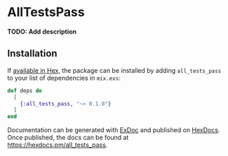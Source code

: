 # AllTestsPass

**TODO: Add description**

## Installation

If [available in Hex](https://hex.pm/docs/publish), the package can be installed
by adding `all_tests_pass` to your list of dependencies in `mix.exs`:

```elixir
def deps do
  [
    {:all_tests_pass, "~> 0.1.0"}
  ]
end
```

Documentation can be generated with [ExDoc](https://github.com/elixir-lang/ex_doc)
and published on [HexDocs](https://hexdocs.pm). Once published, the docs can
be found at <https://hexdocs.pm/all_tests_pass>.

